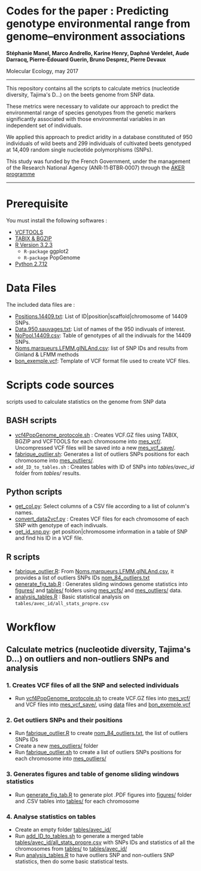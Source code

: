 Codes for the paper : Predicting genotype environmental range from genome–environment associations
===============================================================================

**Stéphanie Manel, Marco Andrello, Karine Henry, Daphné Verdelet, Aude Darracq, Pierre‐Edouard Guerin, Bruno Desprez, Pierre Devaux**

Molecular Ecology, may 2017

_______________________________________________________________________________

This repository contains all the scripts to calculate metrics (nucleotide diversity, Tajima's D...) on the beets genome from SNP data.

These metrics were necessary to validate our approach to predict the environmental range of species genotypes from the genetic markers significantly associated with those environmental variables in an independent set of individuals. 

We applied this approach to predict aridity in a database constituted of 950 individuals of wild beets and 299 individuals of cultivated beets genotyped at 14,409 random single nucleotide polymorphisms (SNPs).

This study was funded by the French Government, under the management of the Research National Agency (ANR‐11‐BTBR‐0007) through the [AKER programme](http://www.aker-betterave.fr/)

_______________________________________________________________________________


# Prerequisite
You must install the following softwares :

* [VCFTOOLS]([http://vcftools.sourceforge.net/)
* [TABIX & BGZIP](https://github.com/samtools/htslib/releases/tag/1.4.1)
* [R Version 3.2.3](https://cran.r-project.org/)
  * `R-package` ggplot2
  * `R-package` PopGenome
* [Python 2.7.12]([https://www.python.org/)

# Data Files
The included data files are :

* [Positions.14409.txt](data/Positions.14409.txt): List of ID|position|scaffold|chromosome of 14409 SNPs.
* [Data.950.sauvages.txt](data/Data.950.sauvages.txt): List of names of the 950 indivuals of interest.
* [NoPool.14409.csv](data/NoPool.14409.csv): Table of genotypes of all the indivuals for the 14409 SNPs.
* [Noms.marqueurs.LFMM.gINLAnd.csv](data/Noms.marqueurs.LFMM.gINLAnd.csv): list of SNP IDs and results from Ginland & LFMM methods
* [bon_exemple.vcf](bon_exemple.vcf): Template of VCF format file used to create VCF files.


# Scripts code sources
scripts used to calculate statistics on the genome from SNP data

## BASH scripts
* [vcf4PopGenome_protocole.sh](vcf4PopGenome_protocole.sh) : Creates VCF.GZ files using TABIX, BGZIP and VCFTOOLS for each chromosome into [mes_vcf/](mes_vcf). Uncompressed VCF files will be saved into a new [mes_vcf_save/](mes_vcf_save).
* [fabrique_outlier.sh](fabrique_outlier.sh): Generates a list of outliers SNPs positions for each chromosome into [mes_outliers/](mes_outliers).
* `add_ID_to_tables.sh` : Creates tables with ID of SNPs into *tables/avec_id* folder from *tables/* results.

## Python scripts
* [get_col.py](get_col.py): Select columns of a CSV file according to a list of colunm's names.
* [convert_data2vcf.py](convert_data2vcf.py) : Creates VCF files for each chromosome of each SNP with genotype of each indivuals.
* [get_id_snp.py](get_id_snp.py): get position|chromosome information in a table of SNP and find his ID in a VCF file.

## R scripts
* [fabrique_outlier.R](fabrique_outlier.R): From [Noms.marqueurs.LFMM.gINLAnd.csv](data/Noms.marqueurs.LFMM.gINLAnd.csv), it provides a list of outliers SNPs IDs [nom_84_outliers.txt](nom_84_outliers.txt)
* [generate_fig_tab.R](generate_fig_tab.R) : Generates sliding windows genome statistics into [figures/](figures) and [tables/](tables) folders using [mes_vcfs/](mes_vcfs) and [mes_outliers/](mes_outliers) data.
* [analysis_tables.R](analysis_tables.R)  : Basic statistical analysis on `tables/avec_id/all_stats_propre.csv`

# Workflow

## Calculate metrics (nucleotide diversity, Tajima's D...) on outliers and non-outliers SNPs and analysis

### 1. Creates VCF files of all the SNP and selected individuals
* Run [vcf4PopGenome_protocole.sh](vcf4PopGenome_protocole.sh) to create VCF.GZ files into [mes_vcf/](mes_vcf) and VCF files into [mes_vcf_save/](mes_vcf_save), using [data](data) files and [bon_exemple.vcf](bon_exemple.vcf)

### 2. Get outliers SNPs and their positions
* Run [fabrique_outlier.R](fabrique_outlier.R) to create [nom_84_outliers.txt](nom_84_outliers.txt), the list of outliers SNPs IDs
* Create a new [mes_outliers/](mes_outliers) folder
* Run [fabrique_outlier.sh](fabrique_outlier.sh) to create a list of outliers SNPs positions for each chromosome into [mes_outliers/](mes_outliers)

### 3. Generates figures and table of genome sliding windows statistics
* Run [generate_fig_tab.R](generate_fig_tab.R) to generate plot .PDF figures into [figures/](figures) folder and .CSV tables into [tables/](tables) for each chromosome

### 4. Analyse statistics on tables
* Create an empty folder [tables/avec_id/](tables/avec_id/)
* Run [add_ID_to_tables.sh](add_ID_to_tables.sh) to generate a merged table [tables/avec_id/all_stats_propre.csv](tables/avec_id/all_stats_propre.csv) with SNPs IDs and statistics of all the chromosomes from [tables/](tables) to [tables/avec_id/](tables/avec_id)
* Run [analysis_tables.R](analysis_tables.R) to have outliers SNP and non-outliers SNP statistics, then do some basic statistical tests.



